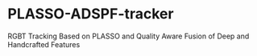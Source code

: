 # PLASSO-ADSPF-tracker
RGBT Tracking Based on PLASSO ‎and Quality Aware Fusion of Deep and Handcrafted Features
